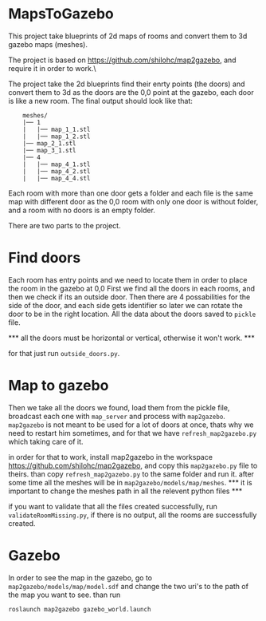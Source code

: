 # MapsToGazebo

This project take blueprints of 2d maps of rooms and convert them to 3d gazebo maps (meshes).

The project is based on https://github.com/shilohc/map2gazebo, and require it in order to work.\

The project take the 2d blueprints find their enrty points (the doors) and convert them to 3d as the doors are the 0,0 point at the gazebo, each door is like a new room. The final output should look like that:

        meshes/
        |── 1
        |   |── map_1_1.stl
        |   |── map_1_2.stl
        |── map_2_1.stl
        |── map_3_1.stl
        |── 4
        |   |── map_4_1.stl
        |   |── map_4_2.stl
        |   |── map_4_4.stl

Each room with more than one door gets a folder and each file is the same map with different door as the 0,0
room with only one door is without folder,
and a room with no doors is an empty folder.



There are two parts to the project.

# Find doors

Each room has entry points and we need to locate them in order to place the room in the gazebo at 0,0
First we find all the doors in each rooms, and then we check if its an outside door. 
Then there are 4 possabilities for the side of the door, and each side gets identifier so later we can rotate the door to be in the right location.
All the data about the doors saved to `pickle` file.

*** all the doors must be horizontal or vertical, otherwise it won't work. ***

for that just run `outside_doors.py`.

# Map to gazebo

Then we take all the doors we found, load them from the pickle file, broadcast each one with `map_server` and process with `map2gazebo`.
`map2gazebo` is not meant to be used for a lot of doors at once, thats why we need to restart him sometimes, and for that we have `refresh_map2gazebo.py` which taking care of it.

in order for that to work, install map2gazebo in the workspace https://github.com/shilohc/map2gazebo, and copy this `map2gazebo.py` file to theirs.
than copy `refresh_map2gazebo.py` to the same folder and run it.
after some time all the meshes will be in `map2gazebo/models/map/meshes`.
*** it is important to change the meshes path in all the relevent python files ***

if you want to validate that all the files created successfully, run `validateRoomMissing.py`, if there is no output, all the rooms are successfully created.

# Gazebo

In order to see the map in the gazebo, go to `map2gazebo/models/map/model.sdf` and change the two uri's to the path of the map you want to see. 
than run 
```
roslaunch map2gazebo gazebo_world.launch
```
